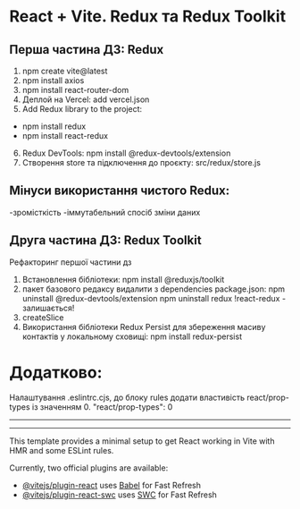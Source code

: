 # React + Vite. Redux та Redux Toolkit

## Перша частина ДЗ: Redux

1. npm create vite@latest
2. npm install axios
3. npm install react-router-dom
4. Деплой на Vercel: add vercel.json
5. Add Redux library to the project:

- npm install redux
- npm install react-redux

6. Redux DevTools: npm install @redux-devtools/extension
7. Створення store та підключення до проєкту: src/redux/store.js

## Мінуси використання чистого Redux:

-зромісткість
-іммутабельний спосіб зміни даних

## Друга частина ДЗ: Redux Toolkit

Рефакторинг першої частини дз

1. Встановлення бібліотеки: npm install @reduxjs/toolkit
2. пакет базового редаксу видалити з dependencies package.json:
   npm uninstall @redux-devtools/extension
   npm uninstall redux
   !react-redux - залишається!
3. createSlice
4. Використання бібліотеки Redux Persist для збереження масиву контактів у локальному сховищі: npm install redux-persist

# Додатково:

Налаштування .eslintrc.cjs, до блоку rules додати властивість react/prop-types із значенням 0.
"react/prop-types": 0

---

<!-- # Алгоритм встановлення і роботи з редаксом.

1. Встановити бібліотеки redux and redux-toolkit
2. Створити store та підключити його до <Provider>...</Provider>
3. Створили базовий редьюсер та продумали його початковий стан (INITIAL_STATE).
4. Підписалися на дані з стору прямо в компоненті за допомогою (useSelector).
5. Продумали, як буде виглядати наш об'єкт інструкції(action) та що йому потрібно.
6. Отримали функцію dispatch за допомогою (useDispatch).
7. Надіслали об'єкт інструкції dispatch(action).
8. Прописали логіку опрацювання цієї інструкції в редьюсері.

store - це місце, де будуть зберігатися та опрауюватися дані (One source of truth).

dispatch - це функція, яка відправляє команду(action) в редьюсер.

action - це об'єкт, який має як мінімум містити поле type, може містити ще якусь
корисну інфомрацію в полі payload (об'єкт інстукції).

reducer - це чистя функція, яка приймає в себе state, action та повертає змінений,
або не змінений state. -->

---

This template provides a minimal setup to get React working in Vite with HMR and some ESLint rules.

Currently, two official plugins are available:

- [@vitejs/plugin-react](https://github.com/vitejs/vite-plugin-react/blob/main/packages/plugin-react/README.md) uses [Babel](https://babeljs.io/) for Fast Refresh
- [@vitejs/plugin-react-swc](https://github.com/vitejs/vite-plugin-react-swc) uses [SWC](https://swc.rs/) for Fast Refresh
